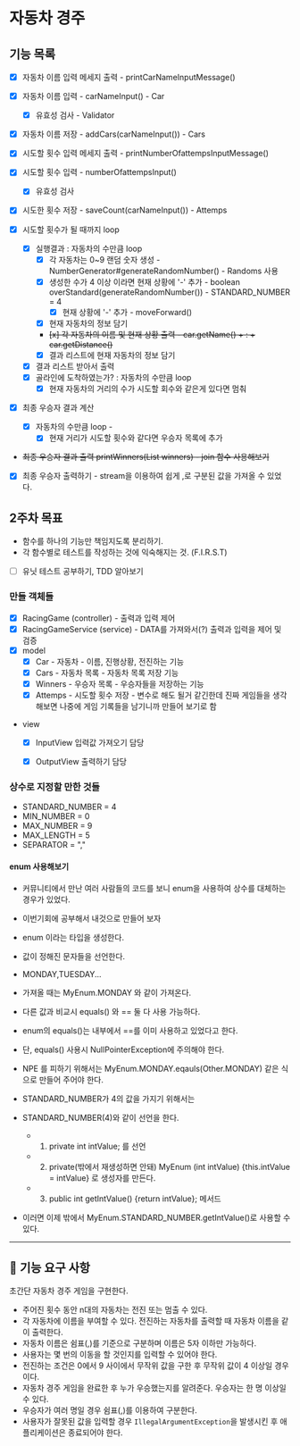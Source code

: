 # 자동차 경주
## 기능 목록
- [x] 자동차 이름 입력 메세지 출력 - printCarNameInputMessage()
- [x] 자동차 이름 입력 - carNameInput() - Car
	- [x] 유효성 검사 - Validator
- [x] 자동차 이름 저장 - addCars(carNameInput()) - Cars

- [x] 시도할 횟수 입력 메세지 출력 - printNumberOfattempsInputMessage()
- [x] 시도할 횟수 입력 - numberOfattempsInput()
	- [x] 유효성 검사
- [x] 시도한 횟수 저장 - saveCount(carNameInput()) - Attemps

- [x] 시도할 횟수가 될 때까지 loop
	- [x] 실행결과 : 자동차의 수만큼 loop
		- [x] 각 자동차는 0~9 랜덤 숫자 생성 - NumberGenerator#generateRandomNumber() - Randoms 사용
		- [x] 생성한 수가 4 이상 이라면 현재 상황에 '-' 추가 - boolean overStandard(generateRandomNumber()) - STANDARD_NUMBER = 4
			- [x] 현재 상황에 '-' 추가 - moveForward()
		- [x] 현재 자동차의 정보 담기
		- ~~[x] 각 자동차의 이름 및 현재 상황 출력 - car.getName() + : + car.getDistance()~~
		- [x] 결과 리스트에 현재 자동차의 정보 담기
	- [x] 결과 리스트 받아서 출력
	- [x] 골라인에 도착하였는가? : 자동차의 수만큼 loop
		- [x] 현재 자동차의 거리의 수가 시도할 회수와 같은게 있다면 멈춰

- [x] 최종 우승자 결과 계산
	- [x] 자동차의 수만큼 loop - 
		- [x] 현재 거리가 시도할 횟수와 같다면 우승자 목록에 추가
- ~~최종 우승자 결과 출력 printWinners(List<String> winners) - join 함수 사용해보기~~
- [x] 최종 우승자 출력하기 - stream을 이용하여 쉽게 ,로 구분된 값을 가져올 수 있었다.

## 2주차 목표
- 함수를 하나의 기능만 책임지도록 분리하기.
- 각 함수별로 테스트를 작성하는 것에 익숙해지는 것. (F.I.R.S.T)
- [ ] 유닛 테스트 공부하기, TDD 알아보기

### 만들 객체들
- [x] RacingGame (controller) - 출력과 입력 제어
- [x] RacingGameService (service) - DATA를 가져와서(?) 출력과 입력을 제어 및 검증
- [x] model
	- [x] Car - 자동차 - 이름, 진행상황, 전진하는 기능
	- [x] Cars - 자동차 목록 - 자동차 목록 저장 기능
	- [x] Winners - 우승자 목록 - 우승자들을 저장하는 기능
	- [x] Attemps - 시도할 횟수 저장 - 변수로 해도 될거 같긴한데 진짜 게임들을 생각해보면 나중에 게임 기록들을 남기니까 만들어 보기로 함
- view
	- [x] InputView 입력값 가져오기 담당
	- [x] OutputView 출력하기 담당


### 상수로 지정할 만한 것들 
- STANDARD_NUMBER = 4
- MIN_NUMBER = 0
- MAX_NUMBER = 9
- MAX_LENGTH = 5
- SEPARATOR = ","

#### enum 사용해보기
- 커뮤니티에서 만난 여러 사람들의 코드를 보니 enum을 사용하여 상수를 대체하는 경우가 있었다.
- 이번기회에 공부해서 내것으로 만들어 보자

- enum 이라는 타입을 생성한다.
- 값이 정해진 문자들을 선언한다.
- MONDAY,TUESDAY... 
- 가져올 때는 MyEnum.MONDAY 와 같이 가져온다.
- 다른 값과 비교시 equals() 와 == 둘 다 사용 가능하다.
- enum의 equals()는 내부에서 ==를 이미 사용하고 있었다고 한다.
- 단, equals() 사용시 NullPointerException에 주의해야 한다.
- NPE 를 피하기 위해서는 MyEnum.MONDAY.eqauls(Other.MONDAY) 같은 식으로 만들어 주어야 한다.

- STANDARD_NUMBER가 4의 값을 가지기 위해서는
- STANDARD_NUMBER(4)와 같이 선언을 한다.
	- 1. private int intValue; 를 선언
	- 2. private(밖에서 재생성하면 안돼) MyEnum (int intValue) {this.intValue = intValue} 로 생성자를 만든다.
	- 3. public int getIntValue() {return intValue}; 메서드
- 이러면 이제 밖에서 MyEnum.STANDARD_NUMBER.getIntValue()로 사용할 수 있다.
---

## 🚀 기능 요구 사항
초간단 자동차 경주 게임을 구현한다.

- 주어진 횟수 동안 n대의 자동차는 전진 또는 멈출 수 있다.
- 각 자동차에 이름을 부여할 수 있다. 전진하는 자동차를 출력할 때 자동차 이름을 같이 출력한다.
- 자동차 이름은 쉼표(,)를 기준으로 구분하며 이름은 5자 이하만 가능하다.
- 사용자는 몇 번의 이동을 할 것인지를 입력할 수 있어야 한다.
- 전진하는 조건은 0에서 9 사이에서 무작위 값을 구한 후 무작위 값이 4 이상일 경우이다.
- 자동차 경주 게임을 완료한 후 누가 우승했는지를 알려준다. 우승자는 한 명 이상일 수 있다.
- 우승자가 여러 명일 경우 쉼표(,)를 이용하여 구분한다.
- 사용자가 잘못된 값을 입력할 경우 `IllegalArgumentException`을 발생시킨 후 애플리케이션은 종료되어야 한다.